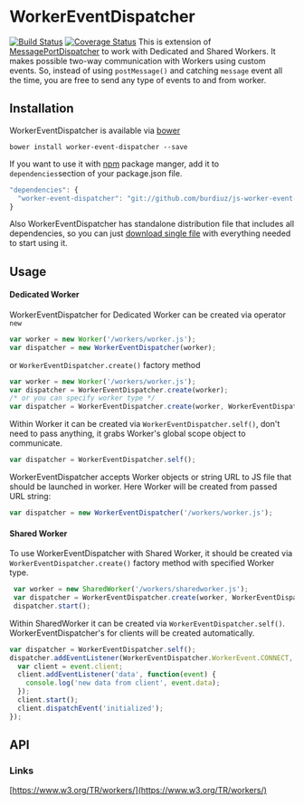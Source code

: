 # WorkerEventDispatcher

[![Build Status](https://travis-ci.org/burdiuz/js-worker-event-dispatcher.svg?branch=master)](https://travis-ci.org/burdiuz/js-worker-event-dispatcher)
[![Coverage Status](https://coveralls.io/repos/github/burdiuz/js-worker-event-dispatcher/badge.svg?branch=master)](https://coveralls.io/github/burdiuz/js-worker-event-dispatcher?branch=master)
This is extension of [MessagePortDispatcher](https://github.com/burdiuz/js-messageport-event-dispatcher) to work with Dedicated and Shared Workers. It makes possible two-way communication with Workers using custom events. So, instead of using `postMessage()` and catching `message` event all the time, you are free to send any type of events to and from worker.

## Installation
WorkerEventDispatcher is available via [bower](http://bower.io/)
```
bower install worker-event-dispatcher --save
```
If you want to use it with [npm](https://www.npmjs.com/) package manger, add it to `dependencies`section of your package.json file.
```javascript
"dependencies": {
  "worker-event-dispatcher": "git://github.com/burdiuz/js-worker-event-dispatcher.git"
}
```
Also WorkerEventDispatcher has standalone distribution file that includes all dependencies, so you can just [download single file](https://github.com/burdiuz/js-worker-event-dispatcher/blob/master/dist/worker-event-dispatcher.standalone.min.js) with everything needed to start using it.

## Usage
#### Dedicated Worker
WorkerEventDispatcher for Dedicated Worker can be created via operator `new`
```javascript
var worker = new Worker('/workers/worker.js');
var dispatcher = new WorkerEventDispatcher(worker);
```
or `WorkerEventDispatcher.create()` factory method
```javascript
var worker = new Worker('/workers/worker.js');
var dispatcher = WorkerEventDispatcher.create(worker);
/* or you can specify worker type */
var dispatcher = WorkerEventDispatcher.create(worker, WorkerEventDispatcher.DEDICATED_WORKER);
```
Within Worker it can be created via `WorkerEventDispatcher.self()`, don't need to pass anything, it grabs Worker's global scope object to communicate.
```javascript 
var dispatcher = WorkerEventDispatcher.self();
```
WorkerEventDispatcher accepts Worker objects or string URL to JS file that should be launched in worker.
Here Worker will be created from passed URL string:
```javascript
var dispatcher = new WorkerEventDispatcher('/workers/worker.js');
```

#### Shared Worker
To use WorkerEventDispatcher with Shared Worker, it should be created via `WorkerEventDispatcher.create()` factory method with specified Worker type.
```javascript
 var worker = new SharedWorker('/workers/sharedworker.js');
 var dispatcher = WorkerEventDispatcher.create(worker, WorkerEventDispatcher.SHARED_WORKER);
 dispatcher.start();
```
Within SharedWorker it can be created via `WorkerEventDispatcher.self()`. WorkerEventDispatcher's for clients will be created automatically.
```javascript
var dispatcher = WorkerEventDispatcher.self();
dispatcher.addEventListener(WorkerEventDispatcher.WorkerEvent.CONNECT, function(event) {
  var client = event.client;
  client.addEventListener('data', function(event) {
    console.log('new data from client', event.data);
  });
  client.start();
  client.dispatchEvent('initialized');
});
```

## API


### Links
[https://www.w3.org/TR/workers/](https://www.w3.org/TR/workers/)
